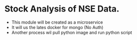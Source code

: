 # Stock Analysis of NSE Data.

- This module will be created as a microservice
- It will us the lates docker for mongo (No Auth)
- Another process wil pull python image and run python script

